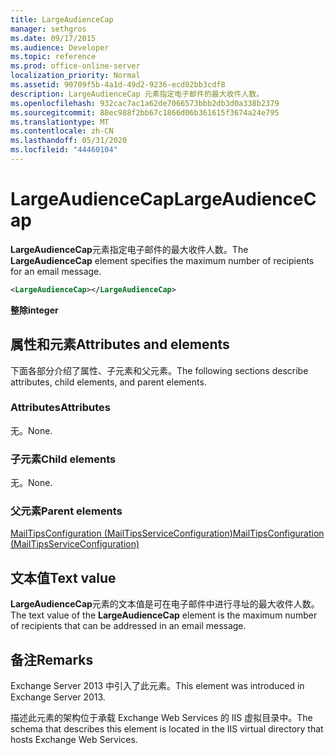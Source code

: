 ```yaml
---
title: LargeAudienceCap
manager: sethgros
ms.date: 09/17/2015
ms.audience: Developer
ms.topic: reference
ms.prod: office-online-server
localization_priority: Normal
ms.assetid: 90709f5b-4a1d-49d2-9236-ecd02bb3cdf8
description: LargeAudienceCap 元素指定电子邮件的最大收件人数。
ms.openlocfilehash: 932cac7ac1a62de7066573bbb2db3d0a338b2379
ms.sourcegitcommit: 88ec988f2bb67c1866d06b361615f3674a24e795
ms.translationtype: MT
ms.contentlocale: zh-CN
ms.lasthandoff: 05/31/2020
ms.locfileid: "44460104"
---
```

# <a name="largeaudiencecap"></a><span data-ttu-id="74501-103">LargeAudienceCap</span><span class="sxs-lookup"><span data-stu-id="74501-103">LargeAudienceCap</span></span>

<span data-ttu-id="74501-104">**LargeAudienceCap**元素指定电子邮件的最大收件人数。</span><span class="sxs-lookup"><span data-stu-id="74501-104">The **LargeAudienceCap** element specifies the maximum number of recipients for an email message.</span></span> 
  
```XML
<LargeAudienceCap></LargeAudienceCap>
```

 <span data-ttu-id="74501-105">**整除**</span><span class="sxs-lookup"><span data-stu-id="74501-105">**integer**</span></span>
## <a name="attributes-and-elements"></a><span data-ttu-id="74501-106">属性和元素</span><span class="sxs-lookup"><span data-stu-id="74501-106">Attributes and elements</span></span>

<span data-ttu-id="74501-107">下面各部分介绍了属性、子元素和父元素。</span><span class="sxs-lookup"><span data-stu-id="74501-107">The following sections describe attributes, child elements, and parent elements.</span></span>
  
### <a name="attributes"></a><span data-ttu-id="74501-108">Attributes</span><span class="sxs-lookup"><span data-stu-id="74501-108">Attributes</span></span>

<span data-ttu-id="74501-109">无。</span><span class="sxs-lookup"><span data-stu-id="74501-109">None.</span></span>
  
### <a name="child-elements"></a><span data-ttu-id="74501-110">子元素</span><span class="sxs-lookup"><span data-stu-id="74501-110">Child elements</span></span>

<span data-ttu-id="74501-111">无。</span><span class="sxs-lookup"><span data-stu-id="74501-111">None.</span></span>
  
### <a name="parent-elements"></a><span data-ttu-id="74501-112">父元素</span><span class="sxs-lookup"><span data-stu-id="74501-112">Parent elements</span></span>

[<span data-ttu-id="74501-113">MailTipsConfiguration (MailTipsServiceConfiguration)</span><span class="sxs-lookup"><span data-stu-id="74501-113">MailTipsConfiguration (MailTipsServiceConfiguration)</span></span>](mailtipsconfiguration-mailtipsserviceconfiguration.md)
  
## <a name="text-value"></a><span data-ttu-id="74501-114">文本值</span><span class="sxs-lookup"><span data-stu-id="74501-114">Text value</span></span>

<span data-ttu-id="74501-115">**LargeAudienceCap**元素的文本值是可在电子邮件中进行寻址的最大收件人数。</span><span class="sxs-lookup"><span data-stu-id="74501-115">The text value of the **LargeAudienceCap** element is the maximum number of recipients that can be addressed in an email message.</span></span> 
  
## <a name="remarks"></a><span data-ttu-id="74501-116">备注</span><span class="sxs-lookup"><span data-stu-id="74501-116">Remarks</span></span>

<span data-ttu-id="74501-117">Exchange Server 2013 中引入了此元素。</span><span class="sxs-lookup"><span data-stu-id="74501-117">This element was introduced in Exchange Server 2013.</span></span>
  
<span data-ttu-id="74501-118">描述此元素的架构位于承载 Exchange Web Services 的 IIS 虚拟目录中。</span><span class="sxs-lookup"><span data-stu-id="74501-118">The schema that describes this element is located in the IIS virtual directory that hosts Exchange Web Services.</span></span>
  

